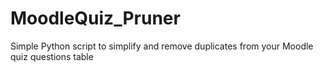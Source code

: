 # MoodleQuiz_Pruner
 Simple Python script to simplify and remove duplicates from your Moodle quiz questions table
